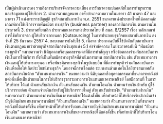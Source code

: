 เป็นผู้ดำเนินการเอง รวมถึงการบริหารจัดการความเสี่ยง การรักษาความปลอดภัยในการทำธุรกรรม
และข้อมูลของผู้ใช้บริการ
2. นํานาจตามกฎหมาย
อาศัยอำนาจตามความในมาตรา 41 มาตรา 47 และมาตรา 71 แห่งพระราชบัญญัติ
ธุรกิจสถาบันการเงิน พ.ศ. 2551 ธนาคารแห่งประเทศไทยได้ออกหลักเกณฑ์การใช้บริการจากพันธมิตร
ทางธุรกิจ (business partner) ของสถาบันการเงิน ตามความในประกาศนี้
3. ประกาศที่ยกเลิก
ประกาศธนาคารแห่งประเทศไทย ที่ สนส. 8/2557 เรื่อง หลักเกณฑ์การใช้บริการจาก
ผู้ให้บริการภายนอก (Outsourcing) ในการประกอบธุรกิจของสถาบันการเงิน ลงวันที่ 25 ธันวาคม 2557
4. ขอบเขตการบังคับใช้
5. เนื้อหา
ประกาศฉบับนี้ใช้บังคับกับสถาบันการเงินตามกฎหมายว่าด้วยธุรกิจสถาบันการเงินทุกแห่ง
5.1 คำจำกัดความ
ในประกาศฉบับนี้
“พันธมิตรทางธุรกิจ” หมายความว่า นิติบุคคลหรือบุคคลธรรมดาที่มีการทำสัญญา
หรือข้อตกลงร่วมกับสถาบันการเงินในการให้บริการ ทั้งที่เป็นพันธมิตรทางธุรกิจที่ดำเนินการแทน
สถาบันการเงิน เช่น ตัวแทนทางการเงินและผู้ให้บริการภายนอก หรือพันธมิตรทางธุรกิจในรูปแบบอื่น
ที่มีการทำธุรกิจร่วมกับสถาบันการเงินเพื่อเอื้อให้เกิดประโยชน์ทางธุรกิจ โดยอาจมีการเชื่อมต่อ
ระบบงานด้านเทคโนโลยีสารสนเทศกับสถาบันการเงินด้วย
“ตัวแทนทางการเงิน” หมายความว่า นิติบุคคลหรือบุคคลธรรมดาที่ธนาคารพาณิชย์
แต่งตั้งเพื่อเป็นตัวแทนในการให้บริการธุรกรรมทางการเงินแทนธนาคารพาณิชย์ โดยมีสถานที่
ในการให้บริการ ได้แก่ ตัวแทนรับฝากเงิน ตัวแทนรับถอนเงิน ตัวแทนโอนเงิน ตัวแทนจ่ายเงินสำหรับ
ผู้ใช้บริการรายย่อย ตัวแทนจ่ายเงินสำหรับผู้ใช้บริการรายใหญ่ ตัวแทนรับชำระเงิน
“ตัวแทนรับฝากเงิน” หมายความว่า ตัวแทนทางการเงินที่ธนาคารพาณิชย์ได้แต่งตั้งขึ้น
เพื่อทําหน้าที่ให้บริการรับฝากเงินเข้าบัญชีเงินฝากแทนธนาคารพาณิชย์
“ตัวแทนรับถอนเงิน” หมายความว่า ตัวแทนทางการเงินที่ธนาคารพาณิชย์ได้แต่งตั้งขึ้น
เพื่อทําหน้าที่ให้บริการรับถอนเงินจากบัญชีเงินฝากแทนธนาคารพาณิชย์
“ตัวแทนโอนเงิน” หมายความว่า ตัวแทนทางการเงินที่ธนาคารพาณิชย์ได้แต่งตั้งขึ้น
เพื่อทําหน้าที่ให้บริการโอนเงินแทนธนาคารพาณิชย์
